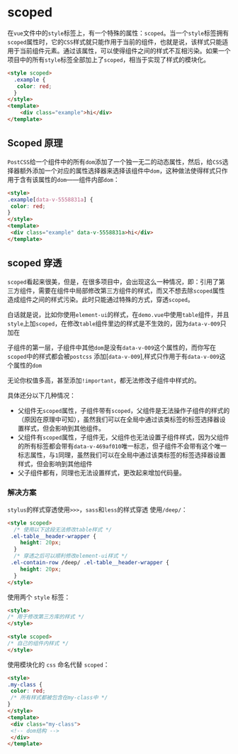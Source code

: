 # scoped

在`vue`文件中的`style`标签上，有一个特殊的属性：`scoped`。当一个`style`标签拥有`scoped`属性时，它的`CSS`样式就只能作用于当前的组件，也就是说，该样式只能适用于当前组件元素。通过该属性，可以使得组件之间的样式不互相污染。如果一个项目中的所有`style`标签全部加上了`scoped`，相当于实现了样式的模块化。

```html
<style scoped>
  .example {
   color: red;
  }
</style>
<template>
 	<div class="example">hi</div>
</template>
```

## Scoped 原理

`PostCSS`给一个组件中的所有`dom`添加了一个独一无二的动态属性，然后，给`CSS`选择器额外添加一个对应的属性选择器来选择该组件中`dom`，这种做法使得样式只作用于含有该属性的`dom`——组件内部`dom`：

```html
<style>
.example[data-v-5558831a] {
 color: red;
}
</style>
<template>
 <div class="example" data-v-5558831a>hi</div>
</template>
```

## scoped 穿透

`scoped`看起来很美，但是，在很多项目中，会出现这么一种情况，即：引用了第三方组件，需要在组件中局部修改第三方组件的样式，而又不想去除`scoped`属性造成组件之间的样式污染。此时只能通过特殊的方式，穿透`scoped`。

白话就是说，比如你使用`element-ui`的样式，在`demo.vue`中使用`table`组件，并且`style`上加`scoped`，在修改`table`组件里边的样式是不生效的，因为`data-v-009`只加在

子组件的第一层，子组件中其他`dom`是没有`data-v-009`这个属性的，而你写在`scoped`中的样式都会被`postcss` 添加[`data-v-009`],样式只作用于有`data-v-009`这个属性的`dom`

无论你权值多高，甚至添加`!important`，都无法修改子组件中样式的。

具体还分以下几种情况：

+ 父组件无`scoped`属性，子组件带有`scoped`，父组件是无法操作子组件的样式的（原因在原理中可知），虽然我们可以在全局中通过该类标签的标签选择器设置样式，但会影响到其他组件。
+ 父组件有`scoped`属性，子组件无，父组件也无法设置子组件样式，因为父组件的所有标签都会带有`data-v-469af010`唯一标志，但子组件不会带有这个唯一标志属性，与`1`同理，虽然我们可以在全局中通过该类标签的标签选择器设置样式，但会影响到其他组件
+ 父子组件都有，同理也无法设置样式，更改起来增加代码量。

### 解决方案

 `stylus`的样式穿透使用`>>>`，`sass`和`less`的样式穿透 使用`/deep/`：

```html
<style scoped>
  /* 使用以下这段无法修改table样式 */
 .el-table__header-wrapper {
    height: 20px;
  }
  /* 穿透之后可以顺利修改element-ui样式 */
 .el-contain-row /deep/ .el-table__header-wrapper {
    height: 20px;
  }
</style>
```

使用两个 `style` 标签：

```html
<style>
/* 用于修改第三方库的样式 */
</style>
 
<style scoped>
/* 自己的组件内样式 */
</style>
```

使用模块化的 `css` 命名代替 `scoped`：

```html
<style>
.my-class {
 color: red;
 /* 所有样式都被包含在my-class中 */
}
</style>
<template>
 <div class="my-class">
 <!-- dom结构 -->
 </div>
</template>
```

